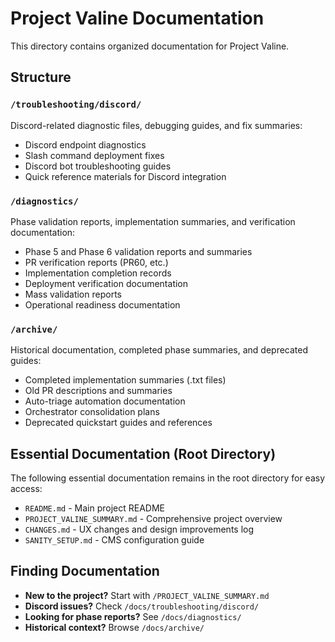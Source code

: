 # Project Valine Documentation

This directory contains organized documentation for Project Valine.

## Structure

### `/troubleshooting/discord/`
Discord-related diagnostic files, debugging guides, and fix summaries:
- Discord endpoint diagnostics
- Slash command deployment fixes
- Discord bot troubleshooting guides
- Quick reference materials for Discord integration

### `/diagnostics/`
Phase validation reports, implementation summaries, and verification documentation:
- Phase 5 and Phase 6 validation reports and summaries
- PR verification reports (PR60, etc.)
- Implementation completion records
- Deployment verification documentation
- Mass validation reports
- Operational readiness documentation

### `/archive/`
Historical documentation, completed phase summaries, and deprecated guides:
- Completed implementation summaries (.txt files)
- Old PR descriptions and summaries
- Auto-triage automation documentation
- Orchestrator consolidation plans
- Deprecated quickstart guides and references

## Essential Documentation (Root Directory)

The following essential documentation remains in the root directory for easy access:
- `README.md` - Main project README
- `PROJECT_VALINE_SUMMARY.md` - Comprehensive project overview
- `CHANGES.md` - UX changes and design improvements log
- `SANITY_SETUP.md` - CMS configuration guide

## Finding Documentation

- **New to the project?** Start with `/PROJECT_VALINE_SUMMARY.md`
- **Discord issues?** Check `/docs/troubleshooting/discord/`
- **Looking for phase reports?** See `/docs/diagnostics/`
- **Historical context?** Browse `/docs/archive/`
